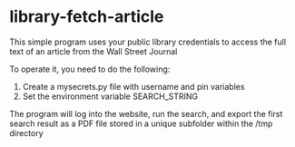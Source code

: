 # library-fetch-article

This simple program uses your public library credentials to access the full text of an article from the Wall Street Journal

To operate it, you need to do the following:
1. Create a mysecrets.py file with username and pin variables
2. Set the environment variable SEARCH_STRING

The program will log into the website, run the search, and export the first search result as a PDF file stored in a unique subfolder within the /tmp directory
